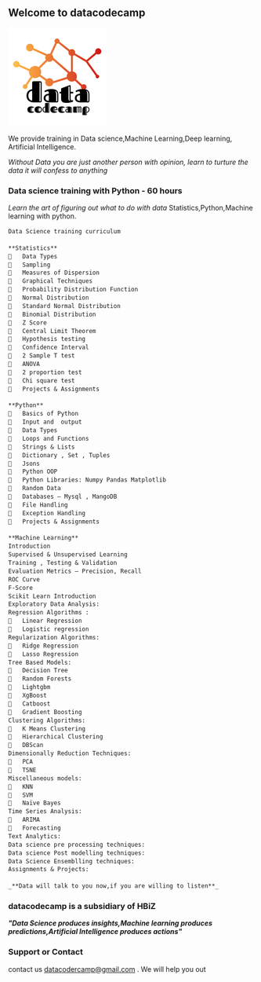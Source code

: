 ## Welcome to datacodecamp

![](https://github.com/datacodecamp/datacodecamp/blob/main/datacodecamp_logo.png)

We provide training in Data science,Machine Learning,Deep learning, Artificial Intelligence.

_Without Data you are just another person with opinion, learn to turture the data it will confess to anything_


### Data science training with Python - 60 hours
_Learn the art of figuring out what to do with data_
Statistics,Python,Machine learning with python.

```markdown
Data Science training curriculum

**Statistics**
	Data Types 
	Sampling
	Measures of Dispersion
	Graphical Techniques
	Probability Distribution Function
	Normal Distribution
	Standard Normal Distribution
	Binomial Distribution
	Z Score
	Central Limit Theorem
	Hypothesis testing
	Confidence Interval
	2 Sample T test
	ANOVA
	2 proportion test
	Chi square test
	Projects & Assignments

**Python**
	Basics of Python
	Input and  output
	Data Types
	Loops and Functions
	Strings & Lists
	Dictionary , Set , Tuples
	Jsons
	Python OOP
	Python Libraries: Numpy Pandas Matplotlib
	Random Data 
	Databases – Mysql , MangoDB
	File Handling
	Exception Handling
	Projects & Assignments

**Machine Learning**
Introduction
Supervised & Unsupervised Learning 
Training , Testing & Validation
Evaluation Metrics – Precision, Recall
ROC Curve 
F-Score
Scikit Learn Introduction
Exploratory Data Analysis:
Regression Algorithms :
	Linear Regression
	Logistic regression
Regularization Algorithms:
	Ridge Regression
	Lasso Regression
Tree Based Models:
	Decision Tree
	Random Forests
	Lightgbm
	XgBoost
	Catboost
	Gradient Boosting
Clustering Algorithms:
	K Means Clustering
	Hierarchical Clustering
	DBScan
Dimensionally Reduction Techniques:
	PCA
	TSNE
Miscellaneous models:
	KNN
	SVM
	Naïve Bayes
Time Series Analysis:
	ARIMA 
	Forecasting
Text Analytics:
Data science pre processing techniques:
Data science Post modelling techniques:
Data Science Ensemblling techniques:
Assignments & Projects:

_**Data will talk to you now,if you are willing to listen**_

```

### datacodecamp is a subsidiary of HBiZ

_**"Data Science produces insights,Machine learning produces predictions,Artificial Intelligence produces actions"**_

### Support or Contact

contact us datacodercamp@gmail.com . We will help you out 
